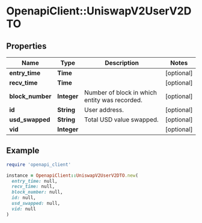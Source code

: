 # OpenapiClient::UniswapV2UserV2DTO

## Properties

| Name | Type | Description | Notes |
| ---- | ---- | ----------- | ----- |
| **entry_time** | **Time** |  | [optional] |
| **recv_time** | **Time** |  | [optional] |
| **block_number** | **Integer** | Number of block in which entity was recorded. | [optional] |
| **id** | **String** | User address. | [optional] |
| **usd_swapped** | **String** | Total USD value swapped. | [optional] |
| **vid** | **Integer** |  | [optional] |

## Example

```ruby
require 'openapi_client'

instance = OpenapiClient::UniswapV2UserV2DTO.new(
  entry_time: null,
  recv_time: null,
  block_number: null,
  id: null,
  usd_swapped: null,
  vid: null
)
```


